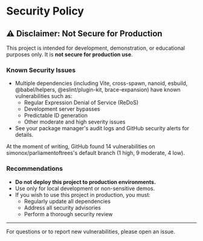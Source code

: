 # Security Policy

## ⚠️ Disclaimer: Not Secure for Production

This project is intended for development, demonstration, or educational purposes only. It is **not secure for production use**.

### Known Security Issues
- Multiple dependencies (including Vite, cross-spawn, nanoid, esbuild, @babel/helpers, @eslint/plugin-kit, brace-expansion) have known vulnerabilities such as:
  - Regular Expression Denial of Service (ReDoS)
  - Development server bypasses
  - Predictable ID generation
  - Other moderate and high severity issues
- See your package manager's audit logs and GitHub security alerts for details.

At the moment of writing, GitHub found 14 vulnerabilities on simonox/parliamentoftrees's default branch (1 high, 9 moderate, 4 low).

### Recommendations
- **Do not deploy this project to production environments.**
- Use only for local development or non-sensitive demos.
- If you wish to use this project in production, you must:
  - Regularly update all dependencies
  - Address all security advisories
  - Perform a thorough security review

---

For questions or to report new vulnerabilities, please open an issue.
